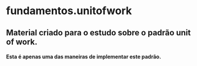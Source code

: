 # fundamentos.unitofwork
## Material criado para o estudo sobre o padrão unit of work.
#### Esta é apenas uma das maneiras de implementar este padrão.
